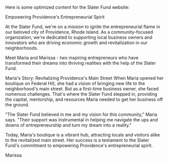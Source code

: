 Here is some optimized content for the Slater Fund website:

Empowering Providence's Entrepreneurial Spirit

At the Slater Fund, we're on a mission to ignite the entrepreneurial flame in our beloved city of Providence, Rhode Island. As a community-focused organization, we're dedicated to supporting local business owners and innovators who are driving economic growth and revitalization in our neighborhoods.

Meet Maria and Marissa - two inspiring entrepreneurs who have transformed their dreams into thriving realities with the help of the Slater Fund. 

Maria's Story: Revitalizing Providence's Main Street
When Maria opened her boutique on Federal Hill, she had a vision of bringing new life to the neighborhood's main street. But as a first-time business owner, she faced numerous challenges. That's where the Slater Fund stepped in, providing the capital, mentorship, and resources Maria needed to get her business off the ground. 

"The Slater Fund believed in me and my vision for this community," Maria says. "Their support was instrumental in helping me navigate the ups and downs of entrepreneurship and turn my dream into a reality."

Today, Maria's boutique is a vibrant hub, attracting locals and visitors alike to the revitalized main street. Her success is a testament to the Slater Fund's commitment to empowering Providence's entrepreneurial spirit.

Marissa
